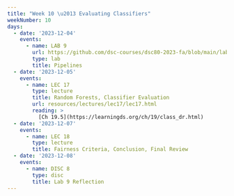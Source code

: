 ```yaml
---
title: "Week 10 \u2013 Evaluating Classifiers"
weekNumber: 10
days:
  - date: '2023-12-04'
    events:
      - name: LAB 9
        url: https://github.com/dsc-courses/dsc80-2023-fa/blob/main/labs/lab09/lab.ipynb
        type: lab
        title: Pipelines
  - date: '2023-12-05'
    events:
      - name: LEC 17
        type: lecture
        title: Random Forests, Classifier Evaluation
        url: resources/lectures/lec17/lec17.html
        reading: >
          [Ch 19.5](https://learningds.org/ch/19/class_dr.html)
  - date: '2023-12-07'
    events:
      - name: LEC 18
        type: lecture
        title: Fairness Criteria, Conclusion, Final Review
  - date: '2023-12-08'
    events:
      - name: DISC 8
        type: disc
        title: Lab 9 Reflection
---
```

